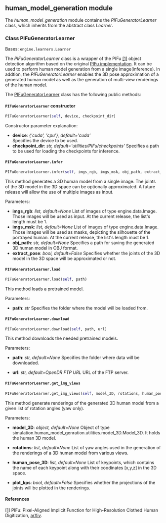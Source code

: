 ## human_model_generation module

The *human_model_generation* module contains the *PIFuGeneratorLearner* class, which inherits from the abstract class *Learner*.

### Class PIFuGeneratorLearner
Bases: `engine.learners.Learner`

The *PIFuGeneratorLearner* class is a wrapper of the PIFu [[1]](#pifu-paper) object detection algorithm based on the original
[PIFu implementation](https://github.com/shunsukesaito/PIFu).
It can be used to perform human model generation from a single image(inference). In addtion, the *PIFuGeneratorLearner* enables the 3D pose approximation of a generated human model as well as the generation of multi-view renderings of the human model.

The [PIFuGeneratorLearner](#src.opendr.simulation.human_model_generation.pifu_generator_learner.py ) class has the
following public methods:

#### `PIFuGeneratorLearner` constructor
```python
PIFuGeneratorLearner(self, device, checkpoint_dir)
```

Constructor parameter explanation:
- **device**: *{'cuda', 'cpu'}, default='cuda'*\
Specifies the device to be used.
- **checkpoint_dir**: *str, default='utilities/PIFu/checkpoints'*
Specifies a path to be used for loading the checkpoints for inference. 
  
#### `PIFuGeneratorLearner.infer`
```python
PIFuGeneratorLearner.infer(self, imgs_rgb, imgs_msk, obj_path, extract_pose)
```

This method generates a 3D human model from a single image. The joints of the 3D model in the 3D space can be optionally approximated. A future release will allow the use of multiple images as input. 

Parameters:
- **imgs_rgb**: *list, default=None*
  List of images of type engine.data.Image. Those images will be used as input. At the current release, the list's length must be 1. 
- **imgs_msk**: *list, default=None*
  List of images of type engine.data.Image. Those images will be used as masks, depicting the silhouette of the portrayed human. At the current release, the list's length must be 1. 
- **obj_path**: *str, default=None*
  Specifies a path for saving the generated 3D human model in OBJ format.
 - **extract_pose**: *bool, default=False* 
Specifies whether the joints of the 3D model in the 3D space will be approximated or not.

#### `PIFuGeneratorLearner.load`
```python
PIFuGeneratorLearner.load(self, path)
```  

This method loads a pretrained model.

Parameters:
- **path**: *str*
  Specifies the folder where the model will be loaded from.
  
#### `PIFuGeneratorLearner.download`
```python
PIFuGeneratorLearner.download(self, path, url)
```  

This method downloads the needed pretrained models.

Parameters:
- **path**: *str, default=None*
  Specifies the folder where data will be downloaded.
  
- **url**: *str, default=OpenDR FTP URL* 
  URL of the FTP server.

#### `PIFuGeneratorLearner.get_img_views`
```python
PIFuGeneratorLearner.get_img_views(self, model_3D, rotations, human_pose_3D, plot_kps)
```  
This method generate renderings of the generated 3D human model from a given list of rotation angles (yaw only).

Parameters:
- **model_3D**: *object, default=None*
Object of type simulation.human_model_genration.utilities.model_3D.Model_3D. It holds the human 3D model. 

- **rotations**: *list, default=None*
List of yaw angles used in the generation of the renderings of a 3D human model from various views.

- **human_pose_3D**: *list, default=None*
List of keypoints, which contains the name of each keypoint along with their coodinates [x,y,z] in the 3D space.

- **plot_kps**: *bool, default=False* 
Specifies whether the projections of the joints will be plotted in the renderings.

  
#### References
<a name="pifu-paper" href="https://shunsukesaito.github.io/PIFu/">[1]</a>
PIFu: Pixel-Aligned Implicit Function for High-Resolution Clothed Human Digitization,
[arXiv](https://arxiv.org/abs/1905.05172).  
